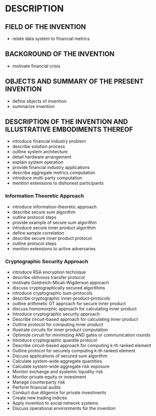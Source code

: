 # DESCRIPTION

## FIELD OF THE INVENTION

- relate data system to financial metrics

## BACKGROUND OF THE INVENTION

- motivate financial crisis

## OBJECTS AND SUMMARY OF THE PRESENT INVENTION

- define objects of invention
- summarize invention

## DESCRIPTION OF THE INVENTION AND ILLUSTRATIVE EMBODIMENTS THEREOF

- introduce financial industry problem
- describe solution process
- outline system architecture
- detail hardware arrangement
- explain system operation
- provide financial industry applications
- describe aggregate metrics computation
- introduce multi-party computation
- mention extensions to dishonest participants

### Information Theoretic Approach

- introduce information-theoretic approach
- describe secure sum algorithm
- outline protocol steps
- provide example of secure sum algorithm
- introduce secure inner product algorithm
- define sample correlation
- describe secure inner product protocol
- outline protocol steps
- mention extensions to active adversaries

### Cryptographic Security Approach

- introduce RSA encryption technique
- describe oblivious transfer protocol
- motivate Goldreich-Micali-Wigderson approach
- discuss cryptographically secured algorithms
- introduce cryptographic sum-protocols
- describe cryptographic inner-product-protocols
- outline arithmetic OT approach for secure inner product
- discuss homomorphic approach for calculating inner product
- Introduce cryptographic security approach
- Describe circuit-based approach for calculating inner product
- Outline protocol for computing inner product
- Illustrate circuits for inner product computation
- Optimize circuit for minimizing AND gates or communication rounds
- Introduce cryptographic quantile protocol
- Describe circuit-based approach for computing k-th ranked element
- Outline protocol for securely computing k-th ranked element
- Discuss applications of secured sum algorithm
- Calculate system-wide aggregate quantities
- Calculate system-wide aggregate risk exposure
- Monitor exchange and systemic liquidity risk
- Monitor private equity or investment
- Manage counterparty risk
- Perform financial audits
- Conduct due diligence for private investments
- Create new trading indices
- Apply invention to social network systems
- Discuss operational environments for the invention

